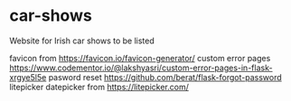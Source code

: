 # car-shows
Website for Irish car shows to be listed


favicon from https://favicon.io/favicon-generator/
custom error pages https://www.codementor.io/@lakshyasri/custom-error-pages-in-flask-xrgye5l5e
pasword reset https://github.com/berat/flask-forgot-password
litepicker datepicker from https://litepicker.com/
